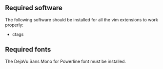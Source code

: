 ## Required software

The following software should be installed for all the vim extensions to work properly:

 * ctags

## Required fonts

The DejaVu Sans Mono for Powerline font must be installed.
